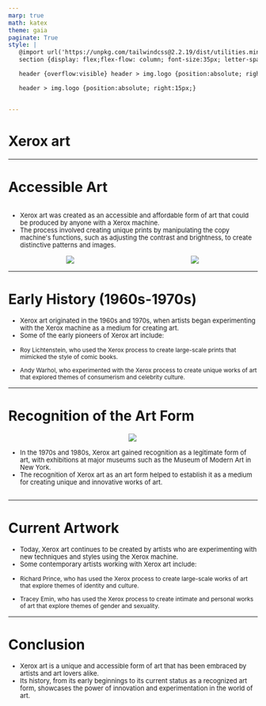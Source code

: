 ```yaml
---
marp: true
math: katex
theme: gaia
paginate: True
style: |
   @import url('https://unpkg.com/tailwindcss@2.2.19/dist/utilities.min.css');
   section {display: flex;flex-flow: column; font-size:35px; letter-spacing:1.4px;}

   header {overflow:visible} header > img.logo {position:absolute; right:15px;}

   header > img.logo {position:absolute; right:15px;}


---
```

<!-- backgroundImage: url('backgrounds/aaabstract (13).png') -->
<!-- _class: lead -->

 # Xerox art

---
<style scoped>p,li {font-size:0.84em}</style>

 # Accessible Art
<div style='flex:1 1 auto; min-height:0;' class="grid grid-cols-8 gap-4">
<div style='display:flex; flex-flow:column; min-height:0;' class="col-span-4">

- Xerox art was created as an accessible and affordable form of art that could be produced by anyone with a Xerox machine.
- The process involved creating unique prints by manipulating the copy machine's functions, such as adjusting the contrast and brightness, to create distinctive patterns and images.
</div>

<div style='display:flex; flex-flow:column; min-height:0;' class="col-span-4">

<div style="display: flex; flex: 1 1 auto; flex-flow: row; min-height: 0"><div style="display: flex; flex: 1 1 auto; justify-content: center;min-height:0;min-width:0; margin-bottom:0.1em;;margin-right:0.15em">
<img style='object-fit: contain; max-height:100%; max-width:100%; background-color: rgba(0,0,0,0);' src='https://upload.wikimedia.org/wikipedia/commons/thumb/2/22/Puppets%2C_a_2002_photo_of_a_lithograph_from_xerographic_direct_imaging_of_two_20th_century_hand_puppets.png/220px-Puppets%2C_a_2002_photo_of_a_lithograph_from_xerographic_direct_imaging_of_two_20th_century_hand_puppets.png'/>
</div>
<div style="display: flex; flex: 1 1 auto; justify-content: center;min-height:0;min-width:0; margin-bottom:0.1em;;margin-right:0.15em">
<img style='object-fit: contain; max-height:100%; max-width:100%; background-color: rgba(0,0,0,0);' src='https://upload.wikimedia.org/wikipedia/commons/thumb/f/f7/Jeans_-_Ginny_Lloyd.jpg/220px-Jeans_-_Ginny_Lloyd.jpg'/>
</div>
</div>

</div>

</div>


---
<style scoped>p,li {font-size:0.84em}</style>

 # Early History (1960s-1970s)
- Xerox art originated in the 1960s and 1970s, when artists began experimenting with the Xerox machine as a medium for creating art.
- Some of the early pioneers of Xerox art include:

+ Roy Lichtenstein, who used the Xerox process to create large-scale prints that mimicked the style of comic books.

+ Andy Warhol, who experimented with the Xerox process to create unique works of art that explored themes of consumerism and celebrity culture.


---
<style scoped>p,li {font-size:0.88em}</style>

 # Recognition of the Art Form
<div style='flex:1 1 auto; min-height:0;' class="grid grid-cols-8 gap-4">
<div style='display:flex; flex-flow:column; min-height:0;' class="col-span-4">

<div style="display: flex; flex: 1 1 auto; flex-flow: row; min-height: 0"><div style="display: flex; flex: 1 1 auto; justify-content: center;min-height:0;min-width:0; margin-bottom:0.1em;;margin-right:0.15em">
<img style='object-fit: contain; max-height:100%; max-width:100%; background-color: rgba(0,0,0,0);' src='https://upload.wikimedia.org/wikipedia/commons/thumb/4/4d/Lesson_Plan_-_Ginny_Lloyd.jpg/220px-Lesson_Plan_-_Ginny_Lloyd.jpg'/>
</div>
</div>

</div>

<div style='display:flex; flex-flow:column; min-height:0;' class="col-span-4">

- In the 1970s and 1980s, Xerox art gained recognition as a legitimate form of art, with exhibitions at major museums such as the Museum of Modern Art in New York.
- The recognition of Xerox art as an art form helped to establish it as a medium for creating unique and innovative works of art.
</div>

</div>


---
<style scoped>p,li {font-size:0.84em}</style>

 # Current Artwork

- Today, Xerox art continues to be created by artists who are experimenting with new techniques and styles using the Xerox machine.
- Some contemporary artists working with Xerox art include:

+ Richard Prince, who has used the Xerox process to create large-scale works of art that explore themes of identity and culture.

+ Tracey Emin, who has used the Xerox process to create intimate and personal works of art that explore themes of gender and sexuality.

---
<style scoped>p,li {font-size:0.92em}</style>

 # Conclusion

- Xerox art is a unique and accessible form of art that has been embraced by artists and art lovers alike.
- Its history, from its early beginnings to its current status as a recognized art form, showcases the power of innovation and experimentation in the world of art.